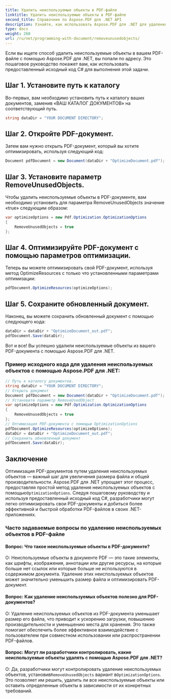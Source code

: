 ```yaml
---
title: Удалить неиспользуемые объекты в PDF-файле
linktitle: Удалить неиспользуемые объекты в PDF-файле
second_title: Справочник по Aspose.PDF для .NET API
description: Узнайте, как использовать Aspose.PDF для .NET для удаления неиспользуемых объектов в PDF-файле с помощью этого пошагового руководства.
type: docs
weight: 260
url: /ru/net/programming-with-document/removeunusedobjects/
---
```

Если вы ищете способ удалить неиспользуемые объекты в вашем PDF-файле с помощью Aspose.PDF для .NET, вы попали по адресу. Это пошаговое руководство покажет вам, как использовать предоставленный исходный код C# для выполнения этой задачи.

## Шаг 1. Установите путь к каталогу

Во-первых, вам необходимо установить путь к каталогу ваших документов, заменив «ВАШ КАТАЛОГ ДОКУМЕНТОВ» на соответствующий путь.

```csharp
string dataDir = "YOUR DOCUMENT DIRECTORY";
```

## Шаг 2. Откройте PDF-документ.

Затем вам нужно открыть PDF-документ, который вы хотите оптимизировать, используя следующий код:

```csharp
Document pdfDocument = new Document(dataDir + "OptimizeDocument.pdf");
```

## Шаг 3. Установите параметр RemoveUnusedObjects.

Чтобы удалить неиспользуемые объекты в PDF-документе, вам необходимо установить для параметра RemoveUnusedObjects значение «true» следующим образом:

```csharp
var optimizeOptions = new Pdf.Optimization.OptimizationOptions
{
	RemoveUnusedObjects = true
};
```

## Шаг 4. Оптимизируйте PDF-документ с помощью параметров оптимизации.

Теперь вы можете оптимизировать свой PDF-документ, используя метод OptimizeResources с только что установленными параметрами оптимизации:

```csharp
pdfDocument.OptimizeResources(optimizeOptions);
```

## Шаг 5. Сохраните обновленный документ.

Наконец, вы можете сохранить обновленный документ с помощью следующего кода:

```csharp
dataDir = dataDir + "OptimizeDocument_out.pdf";
pdfDocument.Save(dataDir);
```

Вот и все! Вы успешно удалили неиспользуемые объекты из вашего PDF-документа с помощью Aspose.PDF для .NET.

### Пример исходного кода для удаления неиспользуемых объектов с помощью Aspose.PDF для .NET:

```csharp
// Путь к каталогу документов.
string dataDir = "YOUR DOCUMENT DIRECTORY";
// Открыть документ
Document pdfDocument = new Document(dataDir + "OptimizeDocument.pdf");
// Установите параметр RemoveUsedObject
var optimizeOptions = new Pdf.Optimization.OptimizationOptions
{
	RemoveUnusedObjects = true
};
// Оптимизация PDF-документа с помощью OptimizationOptions
pdfDocument.OptimizeResources(optimizeOptions);
dataDir = dataDir + "OptimizeDocument_out.pdf";
// Сохранить обновленный документ
pdfDocument.Save(dataDir);
```

## Заключение

 Оптимизация PDF-документов путем удаления неиспользуемых объектов — важный шаг для увеличения размера файла и общей производительности. Aspose.PDF для .NET упрощает этот процесс, предоставляя простой метод удаления неиспользуемых объектов с помощью`OptimizationOptions`. Следуя пошаговому руководству и используя предоставленный исходный код C#, разработчики могут легко оптимизировать свои PDF-документы и добиться более эффективной и быстрой обработки PDF-файлов в своих .NET-приложениях.

### Часто задаваемые вопросы по удалению неиспользуемых объектов в PDF-файле

#### Вопрос: Что такое неиспользуемые объекты в PDF-документе?

О: Неиспользуемые объекты в документе PDF — это такие элементы, как шрифты, изображения, аннотации или другие ресурсы, на которые больше нет ссылок или которые больше не используются в содержимом документа. Удаление этих неиспользуемых объектов может значительно уменьшить размер файла и оптимизировать PDF-документ.

#### Вопрос: Как удаление неиспользуемых объектов полезно для PDF-документов?

О: Удаление неиспользуемых объектов из PDF-документа уменьшает размер его файла, что приводит к ускорению загрузки, повышению производительности и уменьшению места для хранения. Это также помогает обеспечить более эффективное взаимодействие с пользователем при совместном использовании или распространении PDF-файлов.

#### Вопрос: Могут ли разработчики контролировать, какие неиспользуемые объекты удалять с помощью Aspose.PDF для .NET?

 О: Да, разработчики могут контролировать удаление неиспользуемых объектов, установив`RemoveUnusedObjects` вариант в`OptimizationOptions`. Это позволяет им решить, удалить ли все неиспользуемые объекты или оставить определенные объекты в зависимости от их конкретных требований.